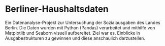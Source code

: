 # Berliner-Haushaltsdaten
Ein Datenanalyse-Projekt zur Untersuchung der Sozialausgaben des Landes Berlin. Die Daten wurden mit Python (Pandas) verarbeitet und mithilfe von Matplotlib und Seaborn visuell aufbereitet. Ziel war es, Einblicke in Ausgabestrukturen zu gewinnen und diese anschaulich darzustellen.
